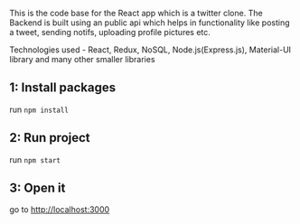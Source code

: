 This is the code base for the React app which is a twitter clone. The Backend is built using an public api which helps in functionality like posting a tweet, sending notifs, uploading profile pictures etc.

Technologies used - 
React, Redux, NoSQL, Node.js(Express.js), Material-UI library and many other smaller libraries

## 1: Install packages

run `npm install`

## 2: Run project

run `npm start`

## 3: Open it

go to [http://localhost:3000](http://localhost:3000)
